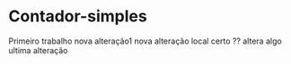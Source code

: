 # Contador-simples 

Primeiro trabalho 
nova alteração1
nova alteração local certo ??
altera algo
ultima alteração
